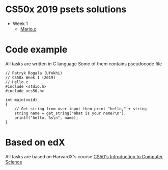 # CS50x 2019 psets solutions

- Week 1
  - [Mario.c](https://github.com/Ufokhi/cs50x2019/blob/master/pset1/hello.c)


# Code example
All tasks are written in C language
Some of them contains pseudocode file

```
// Patryk Rogala (Ufokhi)
// CS50x Week 1 (2019)
// Hello.c
#include <stdio.h>
#include <cs50.h>

int main(void)
{
    // Get string from user input then print "hello," + string
    string name = get_string("What is your name?\n");
    printf("hello, %s\n", name);
}

```
# Based on edX
All tasks are based on HarvardX's course [CS50's Introduction to Computer Science](https://courses.edx.org/courses/course-v1:HarvardX+CS50+X/course/)
